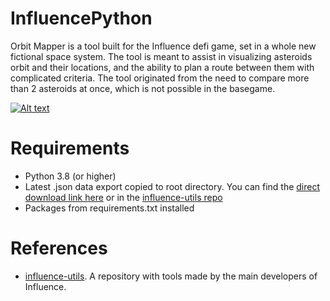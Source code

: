 # InfluencePython

Orbit Mapper is a tool built for the Influence defi game, set in a whole new fictional space system. The tool is meant to assist in visualizing asteroids orbit and their locations, and the ability to plan a route between them with complicated criteria. The tool originated from the need to compare more than 2 asteroids at once, which is not possible in the basegame.

[![Alt text](https://img.youtube.com/vi/YWPaKscGWPM/0.jpg)](https://youtu.be/YWPaKscGWPM)


# Requirements

- Python 3.8 (or higher)
- Latest .json data export copied to root directory. You can find
  the [direct download link here](https://www.dropbox.com/sh/5g3ww8wi9n0p4s6/AADcR0lgL8iKTQrpiWUC37Oxa?dl=0) or in
  the [influence-utils repo](https://github.com/Influenceth/influence-utils)
- Packages from requirements.txt installed


# References

- [influence-utils](https://github.com/Influenceth/influence-utils). A repository with tools made by the main developers of Influence.
